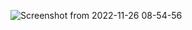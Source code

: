 ![Screenshot from 2022-11-26 08-54-56](https://user-images.githubusercontent.com/101880897/204088140-1e2a1ba7-2e47-4f1e-8bd7-a7e07de41027.png)
